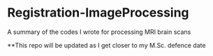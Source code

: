# Registration-ImageProcessing
A summary of the codes I wrote for processing MRI brain scans



**This repo will be updated as I get closer to my M.Sc. defence date
